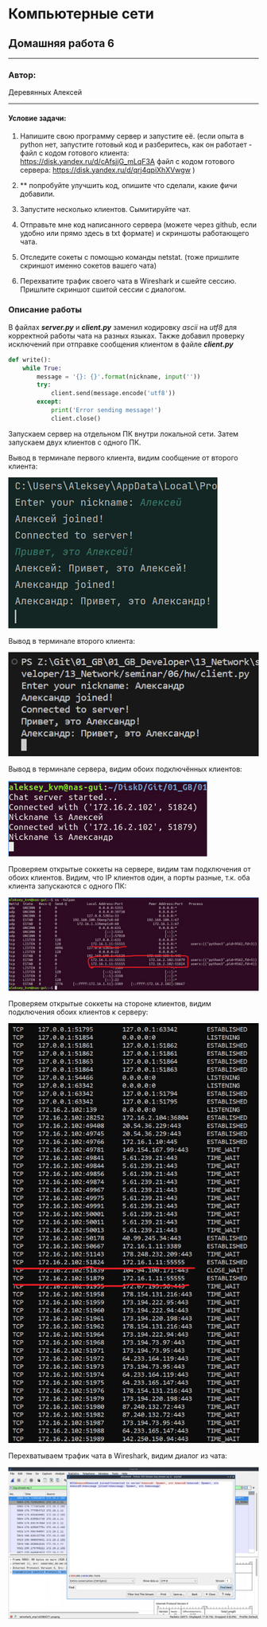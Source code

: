 # Компьютерные сети
## Домашняя работа 6
* **
### Автор:
Деревянных Алексей
* **

#### Условие задачи:
1. Напишите свою программу сервер и запустите её. (если опыта в python нет, запустите готовый код и разберитесь, как он работает - файл с кодом готового клиента: https://disk.yandex.ru/d/cAfsjjG_mLqF3A файл с кодом готового сервера: https://disk.yandex.ru/d/qrj4qpiXhXVwgw )

2. ** попробуйте улучшить код, опишите что сделали, какие фичи добавили.
3. Запустите несколько клиентов. Сымитируйте чат.
4. Отправьте мне код написанного сервера (можете через github, если удобно или прямо здесь в txt формате) и скриншоты работающего чата.
5. Отследите сокеты с помощью команды netstat. (тоже пришлите скриншот именно сокетов вашего чата)
6. Перехватите трафик своего чата в Wireshark и cшейте сессию. Пришлите скриншот сшитой сессии с диалогом.


### Описание работы
В файлах __*server.py*__ и __*client.py*__ заменил кодировку *ascii* на *utf8* для корректной работы чата на разных языках.
Также добавил проверку исключений при отправке сообщения клиентом в файле __*client.py*__
```` python
def write():
    while True:
        message = '{}: {}'.format(nickname, input(''))
        try:
            client.send(message.encode('utf8'))
        except:
            print('Error sending message!')
            client.close()
````
Запускаем сервер на отдельном ПК внутри локальной сети. Затем запускаем двух клиентов с одного ПК.

Вывод в терминале первого клиента, видим сообщение от второго клиента:

![Client1 chat image](img/img_2.png "Client1 chat")

Вывод в терминале второго клиента:

![Client2 chat image](img/img_3.png "Client2 chat")

Вывод в терминале сервера, видим обоих подключённых клиентов:

![Server chat image](img/img_1.png "Server chat")

Проверяем открытые соккеты на сервере, видим там подключения от обоих клиентов.
Видим, что IP клиентов один, а порты разные, т.к. оба клиента запускаются с одного ПК:

![Server sockets image](img/img_4.png "Server sockets")

Проверяем открытые соккеты на стороне клиентов, видим подключения обоих клиентов к серверу:

![Clients sockets image](img/img_5.png "Clients sockets")

Перехватываем трафик чата в Wireshark, видим диалог из чата:

![Wireshark session image](img/img_6.png "Wireshark session")